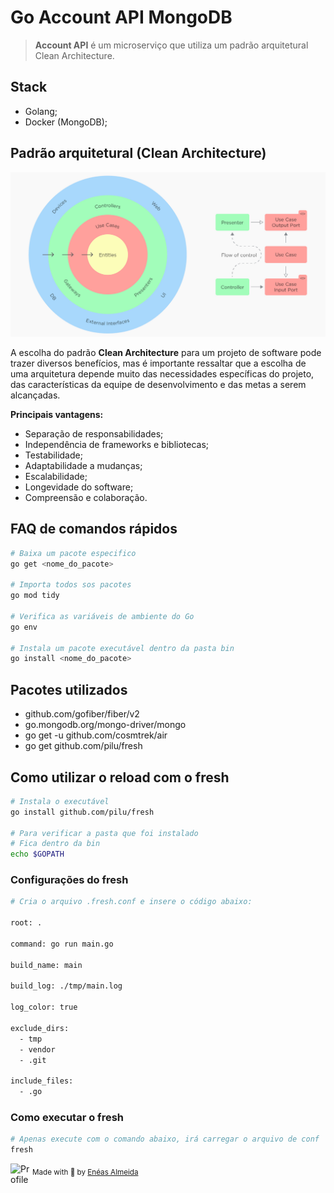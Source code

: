 # Go Account API MongoDB

> **Account API** é um microserviço que utiliza um padrão arquitetural Clean Architecture.

## Stack

-   Golang;
-   Docker (MongoDB);

## Padrão arquitetural (Clean Architecture)

<p align="center">
    <img src="./media/images/ca.png" />
</>

A escolha do padrão **Clean Architecture** para um projeto de software pode trazer diversos benefícios, mas é importante ressaltar que a escolha de uma arquitetura depende muito das necessidades específicas do projeto, das características da equipe de desenvolvimento e das metas a serem alcançadas.

**Principais vantagens:**

-   Separação de responsabilidades;
-   Independência de frameworks e bibliotecas;
-   Testabilidade;
-   Adaptabilidade a mudanças;
-   Escalabilidade;
-   Longevidade do software;
-   Compreensão e colaboração.

## FAQ de comandos rápidos

```bash
# Baixa um pacote especifico
go get <nome_do_pacote>

# Importa todos sos pacotes
go mod tidy

# Verifica as variáveis de ambiente do Go
go env

# Instala um pacote executável dentro da pasta bin
go install <nome_do_pacote>
```

## Pacotes utilizados

-   github.com/gofiber/fiber/v2
-   go.mongodb.org/mongo-driver/mongo
-   go get -u github.com/cosmtrek/air
-   go get github.com/pilu/fresh

## Como utilizar o reload com o fresh

```bash
# Instala o executável
go install github.com/pilu/fresh

# Para verificar a pasta que foi instalado
# Fica dentro da bin
echo $GOPATH
```

### Configurações do fresh

```bash
# Cria o arquivo .fresh.conf e insere o código abaixo:

root: .

command: go run main.go

build_name: main

build_log: ./tmp/main.log

log_color: true

exclude_dirs:
  - tmp
  - vendor
  - .git

include_files:
  - .go
```

### Como executar o fresh

```bash
# Apenas execute com o comando abaixo, irá carregar o arquivo de conf
fresh
```

<div>
  <img align="left" src="https://imgur.com/k8HFd0F.png" width=35 alt="Profile"/>
  <sub>Made with 💙 by <a href="https://github.com/venzel">Enéas Almeida</a></sub>
</div>
